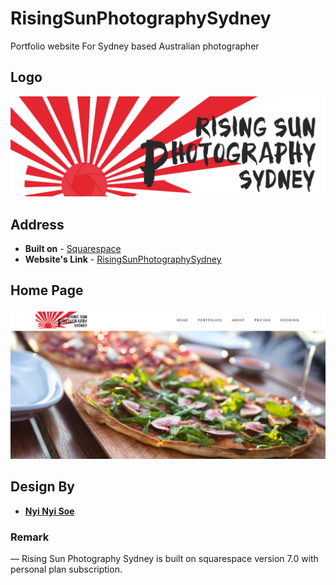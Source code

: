 # RisingSunPhotographySydney
Portfolio website For Sydney based Australian photographer

## Logo
![headshot](risingsun-logo.png)

## Address
* **Built on** - [Squarespace](https://www.squarespace.com)
* **Website's Link** - [RisingSunPhotographySydney](https://www.risingsunphotographysydney.com/)

## Home Page
![headshot](RisingSun_Screenshot.png)
##

## Design By
* [**Nyi Nyi Soe**](https://github.com/NyiNyi-Soe)

### Remark
— Rising Sun Photography Sydney is built on squarespace version 7.0 with personal plan subscription.
